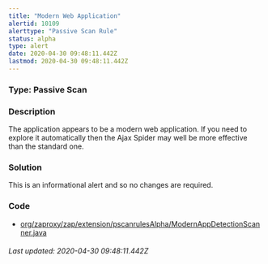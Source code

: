 ```yaml
---
title: "Modern Web Application"
alertid: 10109
alerttype: "Passive Scan Rule"
status: alpha
type: alert
date: 2020-04-30 09:48:11.442Z
lastmod: 2020-04-30 09:48:11.442Z
---
```

### Type: Passive Scan

### Description
The application appears to be a modern web application. If you need to explore it automatically then the Ajax Spider may well be more effective than the standard one.

### Solution

This is an informational alert and so no changes are required.

### Code

 * [org/zaproxy/zap/extension/pscanrulesAlpha/ModernAppDetectionScanner.java](https://github.com/zaproxy/zap-extensions/blob/master/addOns/pscanrulesAlpha/src/main/java/org/zaproxy/zap/extension/pscanrulesAlpha/ModernAppDetectionScanner.java)

###### Last updated: 2020-04-30 09:48:11.442Z
